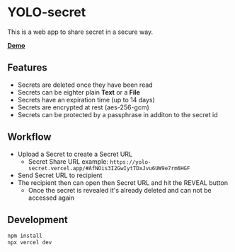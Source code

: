 # YOLO-secret
This is a web app to share secret in a secure way.

**[Demo](https://yolo-secret.vercel.app/)**

## Features
- Secrets are deleted once they have been read
- Secrets can be eighter plain **Text** or a **File**
- Secrets have an expiration time (up to 14 days)
- Secrets are encrypted at rest (aes-256-gcm)
- Secrets can be protected by a passphrase in additon to the secret id

## Workflow
- Upload a Secret to create a Secret URL
    - Secret Share URL example: `https://yolo-secret.vercel.app/#AfNOis3I2GwIytTDxJvu6UW9e7rm6HGF` 
- Send Secret URL to recipient
- The recipient then can open then Secret URL and hit the REVEAL button
    - Once the secret is revealed it's already deleted and can not be accessed again  

## Development

```sh
npm install
npx vercel dev
```
